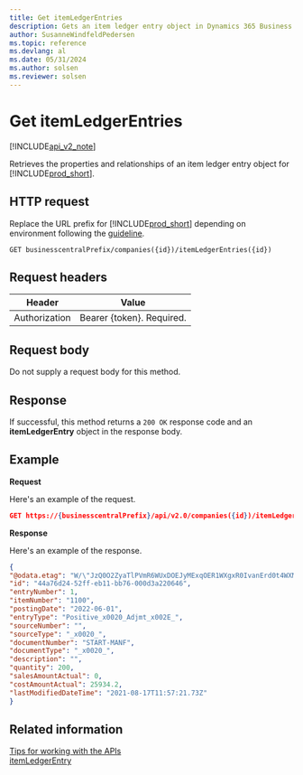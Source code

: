 ```yaml
---
title: Get itemLedgerEntries
description: Gets an item ledger entry object in Dynamics 365 Business Central.
author: SusanneWindfeldPedersen
ms.topic: reference
ms.devlang: al
ms.date: 05/31/2024
ms.author: solsen
ms.reviewer: solsen
---
```


<!-- NOTE: This article is an auto-generated stub from the metadata file. -->
<!-- The sections marked with an EDIT_IS_REQUIRED require manual editing. -->
# Get itemLedgerEntries

[!INCLUDE[api_v2_note](../../../includes/api_v2_note.md)]

Retrieves the properties and relationships of an item ledger entry object for [!INCLUDE[prod_short](../../../includes/prod_short.md)].

## HTTP request

Replace the URL prefix for [!INCLUDE[prod_short](../../../includes/prod_short.md)] depending on environment following the [guideline](../../v2.0/endpoints-apis-for-dynamics.md).

```
GET businesscentralPrefix/companies({id})/itemLedgerEntries({id})
```
## Request headers

|Header|Value|
|------|-----|
|Authorization  |Bearer {token}. Required. |

## Request body

Do not supply a request body for this method.

## Response

If successful, this method returns a ```200 OK``` response code and an **itemLedgerEntry** object in the response body.

## Example

**Request**

Here's an example of the request.

```json
GET https://{businesscentralPrefix}/api/v2.0/companies({id})/itemLedgerEntries({id})
```

**Response**

Here's an example of the response.

```json
{
"@odata.etag": "W/\"JzQ0O2ZyaTlPVmR6WUxDOEJyMExqOER1WXgxR0IvanErd0t4WXM0ckpzY20xSkU9MTswMDsn\"",
"id": "44a76d24-52ff-eb11-bb76-000d3a220646",
"entryNumber": 1,
"itemNumber": "1100",
"postingDate": "2022-06-01",
"entryType": "Positive_x0020_Adjmt_x002E_",
"sourceNumber": "",
"sourceType": "_x0020_",
"documentNumber": "START-MANF",
"documentType": "_x0020_",
"description": "",
"quantity": 200,
"salesAmountActual": 0,
"costAmountActual": 25934.2,
"lastModifiedDateTime": "2021-08-17T11:57:21.73Z"
}
```
<!-- END>EDIT_IS_REQUIRED -->
## Related information

[Tips for working with the APIs](/dynamics365/business-central/dev-itpro/developer/devenv-connect-apps-tips)  
[itemLedgerEntry](../resources/dynamics_itemLedgerEntry.md)  

